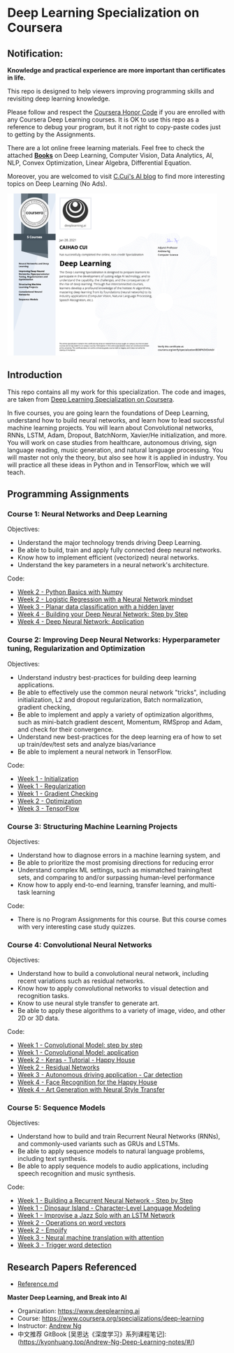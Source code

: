 # Deep Learning Specialization on Coursera

## Notification:

**Knowledge and practical experience are more important than certificates in life.**

This repo is designed to help viewers improving programming skills and revisiting deep learning knowledge.

Please follow and respect the [Coursera Honor Code](https://learner.coursera.help/hc/en-us/articles/209818863-Coursera-Honor-Code) if you are enrolled with any Coursera Deep Learning courses. It is OK to use this repo as a reference to debug your program, but it not right to copy-paste codes just to getting by the Assignments.

There are a lot online freee learning materials. Feel free to check the attached [**Books**](./AI_books) on Deep Learning, Computer Vision, Data Analytics, AI, NLP, Convex Optimization, Linear Algebra, Differential Equation.

Moreover, you are welcomed to visit [C.Cui's AI blog](https://cuicaihao.com/) to find more interesting topics on Deep Learning (No Ads).

<img src="Deep Learning Coursera BD8PN3VDAA6V.png"
     alt="Markdown Monster icon"
     style="float: center; width:480px" />

## Introduction

This repo contains all my work for this specialization. The code and images, are taken from [Deep Learning Specialization on Coursera](https://www.coursera.org/specializations/deep-learning).

In five courses, you are going learn the foundations of Deep Learning, understand how to build neural networks, and learn how to lead successful machine learning projects.
You will learn about Convolutional networks, RNNs, LSTM, Adam, Dropout, BatchNorm, Xavier/He initialization, and more.
You will work on case studies from healthcare, autonomous driving, sign language reading, music generation, and natural language processing.
You will master not only the theory, but also see how it is applied in industry. You will practice all these ideas in Python and in TensorFlow, which we will teach.

## Programming Assignments

### Course 1: Neural Networks and Deep Learning

Objectives:

- Understand the major technology trends driving Deep Learning.
- Be able to build, train and apply fully connected deep neural networks.
- Know how to implement efficient (vectorized) neural networks.
- Understand the key parameters in a neural network's architecture.

Code:

- [Week 2 - Python Basics with Numpy](./01_Neural_Networks_and_Deep_Learning/Week%202/Python%20Basics%20with%20Numpy/Python_Basics_With_Numpy_v3a.ipynb)
- [Week 2 - Logistic Regression with a Neural Network mindset](./01_Neural_Networks_and_Deep_Learning/Week%202/Logistic%20Regression%20as%20a%20Neural%20Network/Logistic_Regression_with_a_Neural_Network_mindset_v6a.ipynb)
- [Week 3 - Planar data classification with a hidden layer](./01_Neural_Networks_and_Deep_Learning/Week%203/Planar%20data%20classification%20with%20one%20hidden%20layer/Planar_data_classification_with_onehidden_layer_v6c.ipynb)
- [Week 4 - Building your Deep Neural Network: Step by Step](./01_Neural_Networks_and_Deep_Learning/Week%204/Building%20your%20Deep%20Neural%20Network%20-%20Step%20by%20Step/Building_your_Deep_Neural_Network_Step_by_Step_v8a.ipynb)
- [Week 4 - Deep Neural Network: Application](./01_Neural_Networks_and_Deep_Learning/Week%204/Deep%20Neural%20Network%20Application:%20Image%20Classification/Deep%20Neural%20Network%20-%20Application%20v8.ipynb)

### Course 2: Improving Deep Neural Networks: Hyperparameter tuning, Regularization and Optimization

Objectives:

- Understand industry best-practices for building deep learning applications.
- Be able to effectively use the common neural network "tricks", including initialization, L2 and dropout regularization, Batch normalization, gradient checking,
- Be able to implement and apply a variety of optimization algorithms, such as mini-batch gradient descent, Momentum, RMSprop and Adam, and check for their convergence.
- Understand new best-practices for the deep learning era of how to set up train/dev/test sets and analyze bias/variance
- Be able to implement a neural network in TensorFlow.

Code:

- [Week 1 - Initialization](./02_Improving_Deep_Neural_Networks/week5/Initialization/Initialization.ipynb)
- [Week 1 - Regularization](./02_Improving_Deep_Neural_Networks/week5/Regularization/Regularization_v2a.ipynb)
- [Week 1 - Gradient Checking](./02_Improving_Deep_Neural_Networks/week5/Gradient%20Checking/Gradient%20Checking%20v1.ipynb)
- [Week 2 - Optimization](./02_Improving_Deep_Neural_Networks/week6/Optimization_methods_v1b.ipynb)
- [Week 3 - TensorFlow](./02_Improving_Deep_Neural_Networks/week7/TensorFlow_Tutorial_v3b.ipynb)

### Course 3: Structuring Machine Learning Projects

Objectives:

- Understand how to diagnose errors in a machine learning system, and
- Be able to prioritize the most promising directions for reducing error
- Understand complex ML settings, such as mismatched training/test sets, and comparing to and/or surpassing human-level performance
- Know how to apply end-to-end learning, transfer learning, and multi-task learning

Code:

- There is no Program Assignments for this course. But this course comes with very interesting case study quizzes.

### Course 4: Convolutional Neural Networks

Objectives:

- Understand how to build a convolutional neural network, including recent variations such as residual networks.
- Know how to apply convolutional networks to visual detection and recognition tasks.
- Know to use neural style transfer to generate art.
- Be able to apply these algorithms to a variety of image, video, and other 2D or 3D data.

Code:

- [Week 1 - Convolutional Model: step by step](./04_Convolutional_Neural_Networks/week1/Convolution_model_Step_by_Step_v2a.ipynb)
- [Week 1 - Convolutional Model: application](./04_Convolutional_Neural_Networks/week1/Convolution_model_Application_v1a.ipynb)
- [Week 2 - Keras - Tutorial - Happy House](./04_Convolutional_Neural_Networks/week2/KerasTutorial/Keras_Tutorial_v2a.ipynb)
- [Week 2 - Residual Networks](./04_Convolutional_Neural_Networks/week2/ResNets/Residual_Networks_v2a.ipynb)
- [Week 3 - Autonomous driving application - Car detection](./04_Convolutional_Neural_Networks/week3/Car%20detection%20for%20Autonomous%20Driving/Autonomous_driving_application_Car_detection_v3a.ipynb)
- [Week 4 - Face Recognition for the Happy House](./04_Convolutional_Neural_Networks/week4/Face%20Recognition/Face_Recognition_v3a.ipynb)
- [Week 4 - Art Generation with Neural Style Transfer](./04_Convolutional_Neural_Networks/week4/Neural%20Style%20Transfer/Art_Generation_with_Neural_Style_Transfer_v3a.ipynb)

### Course 5: Sequence Models

Objectives:

- Understand how to build and train Recurrent Neural Networks (RNNs), and commonly-used variants such as GRUs and LSTMs.
- Be able to apply sequence models to natural language problems, including text synthesis.
- Be able to apply sequence models to audio applications, including speech recognition and music synthesis.

Code:

- [Week 1 - Building a Recurrent Neural Network - Step by Step](./05_Sequence_Models/Week%201/Building%20a%20Recurrent%20Neural%20Network%20-%20Step%20by%20Step/Building_a_Recurrent_Neural_Network_Step_by_Step_v3a.ipynb)
- [Week 1 - Dinosaur Island - Character-Level Language Modeling](./05_Sequence_Models/Week%201/Dinosaur%20Island%20--%20Character-level%20language%20model/Dinosaurus_Island_Character_level_language_model_final_v3a.ipynb)
- [Week 1 - Improvise a Jazz Solo with an LSTM Network](./05_Sequence_Models/Week%201/Jazz%20improvisation%20with%20LSTM/Improvise_a_Jazz_Solo_with_an_LSTM_Network_v3a.ipynb)
- [Week 2 - Operations on word vectors](./05_Sequence_Models/Week%202/Word%20Vector%20Representation/Operations_on_word_vectors_v2a.ipynb)
- [Week 2 - Emojify](./05_Sequence_Models/Week%202/Emojify/Emojify_v2a.ipynb)
- [Week 3 - Neural machine translation with attention](./05_Sequence_Models/Week%203/Machine%20Translation/Neural_machine_translation_with_attention_v4a.ipynb)
- [Week 3 - Trigger word detection](./05_Sequence_Models/Week%203/Trigger%20word%20detection/Trigger_word_detection_v1a.ipynb)

## Research Papers Referenced

- [Reference.md](./Reference.md)

**Master Deep Learning, and Break into AI**

- Organization: https://www.deeplearning.ai
- Course: https://www.coursera.org/specializations/deep-learning
- Instructor: [Andrew Ng](http://www.andrewng.org/)
- 中文推荐 GitBook [吴恩达《深度学习》系列课程笔记]: (https://kyonhuang.top/Andrew-Ng-Deep-Learning-notes/#/)
